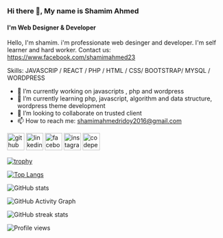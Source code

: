 ### Hi there 👋, My name is Shamim Ahmed
#### I'm Web Designer & Developer
Hello, I'm shamim. i'm professionate web desinger and developer. I'm self learner and hard worker. Contact us:
https://www.facebook.com/shamimahmed23

Skills: JAVASCRIP / REACT / PHP  / HTML / CSS/ BOOTSTRAP/ MYSQL / WORDPRESS  

- 🔭 I’m currently working on javascripts , php and wordpress 
- 🌱 I’m currently learning php, javascript, algorithm and data structure, wordpress theme development 
- 👯 I’m looking to collaborate on trusted client 
- 📫 How to reach me: shamimahmedridoy2016@gmail.com 


[<img src='https://cdn.jsdelivr.net/npm/simple-icons@3.0.1/icons/github.svg' alt='github' height='40'>](https://github.com/Shamim2001)  [<img src='https://cdn.jsdelivr.net/npm/simple-icons@3.0.1/icons/linkedin.svg' alt='linkedin' height='40'>](https://www.linkedin.com/in/in/shamimdev//)  [<img src='https://cdn.jsdelivr.net/npm/simple-icons@3.0.1/icons/facebook.svg' alt='facebook' height='40'>](https://www.facebook.com/shamimahmed23)  [<img src='https://cdn.jsdelivr.net/npm/simple-icons@3.0.1/icons/instagram.svg' alt='instagram' height='40'>](https://www.instagram.com/md_shamimahmed_//)  [<img src='https://cdn.jsdelivr.net/npm/simple-icons@3.0.1/icons/codepen.svg' alt='codepen' height='40'>](https://codepen.io/shamim2001)  

[![trophy](https://github-profile-trophy.vercel.app/?username=Shamim2001)](https://github.com/ryo-ma/github-profile-trophy)

[![Top Langs](https://github-readme-stats.vercel.app/api/top-langs/?username=Shamim2001)](https://github.com/anuraghazra/github-readme-stats)

![GitHub stats](https://github-readme-stats.vercel.app/api?username=Shamim2001&show_icons=true)  

![GitHub Activity Graph](https://activity-graph.herokuapp.com/graph?username=Shamim2001)  

![GitHub streak stats](https://github-readme-streak-stats.herokuapp.com/?user=Shamim2001)  

![Profile views](https://gpvc.arturio.dev/Shamim2001)  
